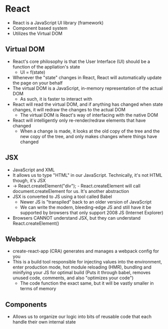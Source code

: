 # React

- React is a JavaScript UI library (framework)
- Component based system
- Utilizes the Virtual DOM

## Virtual DOM

- React's core philosophy is that the User Interface (UI) should be a function of the appliation's state
  - UI = f(state)
- Whenever the "state" changes in React, React will automatically update the page on your behalf
- The virtual DOM is a JavaScript, in-memory representation of the actual DOM
  - As such, it is faster to interact with
- React will read the virtual DOM, and if anything has changed when state changes, it will redraw the changes to the actual DOM
  - The virtual DOM is React's way of interfacing with the native DOM
- React will intelligently only re-render/redraw elements that have changed
  - When a change is made, it looks at the old copy of the tree and the new copy of the tree, and only makes changes where things have changed

## JSX

- JavaScript and XML
- It allows us to type "HTML" in our JavaScript. Technically, it's not HTML though, it's JSX
- <div></div> -> React.createElement("div");
  - React.createElement will call document.createElement for us. It's another abstraction
- JSX is converted to JS using a tool called Babel
  - Newer JS is "transpiled" back to an older version of JavaScript
  - We can write the modern, bleeding-edge JS and still have it be supported by browsers that only support 2008 JS (Internet Explorer)
- Browsers CANNOT understand JSX, but they can understand React.createElement()

## Webpack

- create-react-app (CRA) generates and manages a webpack config for you
- This is a build tool responsible for injecting values into the environment, enter production mode, hot module reloading (HMR), bundling and minifying your JS for optimal build (Puts it through babel, removes unused code, comments, and also "optimizes your code")
  - The code function the exact same, but it will be vastly smaller in terms of memory

## Components

- Allows us to organize our logic into bits of reusable code that each handle their own internal state